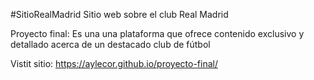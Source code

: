 #SitioRealMadrid
Sitio web sobre el club Real Madrid

Proyecto final: Es una una plataforma que ofrece contenido exclusivo y detallado acerca de un destacado club de fútbol

Vistit sitio: https://aylecor.github.io/proyecto-final/
